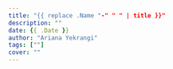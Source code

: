```yaml
---
title: "{{ replace .Name "-" " " | title }}"
description: ""
date: {{ .Date }}
author: "Ariana Yekrangi"
tags: [""]
cover: ""
---
```

